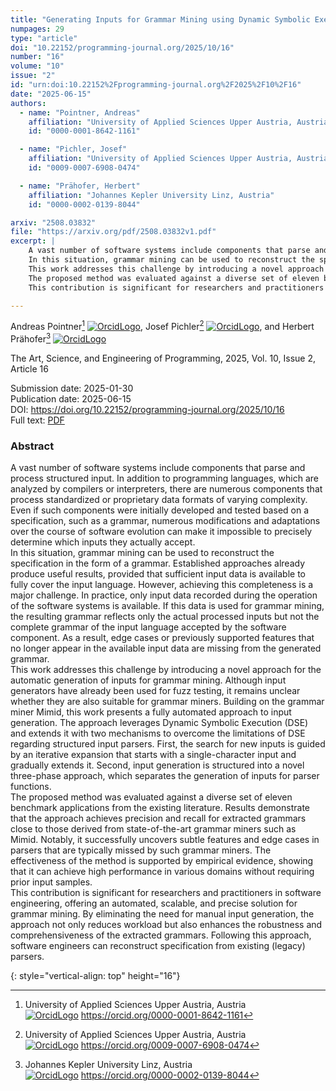 ```yaml
---
title: "Generating Inputs for Grammar Mining using Dynamic Symbolic Execution"
numpages: 29
type: "article"
doi: "10.22152/programming-journal.org/2025/10/16"
number: "16"
volume: "10"
issue: "2"
id: "urn:doi:10.22152%2Fprogramming-journal.org%2F2025%2F10%2F16"
date: "2025-06-15"
authors: 
  - name: "Pointner, Andreas"
    affiliation: "University of Applied Sciences Upper Austria, Austria"
    id: "0000-0001-8642-1161"

  - name: "Pichler, Josef"
    affiliation: "University of Applied Sciences Upper Austria, Austria"
    id: "0009-0007-6908-0474"

  - name: "Prähofer, Herbert"
    affiliation: "Johannes Kepler University Linz, Austria"
    id: "0000-0002-0139-8044"

arxiv: "2508.03832"
file: "https://arxiv.org/pdf/2508.03832v1.pdf"
excerpt: |
    A vast number of software systems include components that parse and process structured input. In addition to programming languages, which are analyzed by compilers or interpreters, there are numerous components that process standardized or proprietary data formats of varying complexity. Even if such components were initially developed and tested based on a specification, such as a grammar, numerous modifications and adaptations over the course of software evolution can make it impossible to precisely determine which inputs they actually accept.  
    In this situation, grammar mining can be used to reconstruct the specification in the form of a grammar. Established approaches already produce useful results, provided that sufficient input data is available to fully cover the input language. However, achieving this completeness is a major challenge. In practice, only input data recorded during the operation of the software systems is available. If this data is used for grammar mining, the resulting grammar reflects only the actual processed inputs but not the complete grammar of the input language accepted by the software component. As a result, edge cases or previously supported features that no longer appear in the available input data are missing from the generated grammar.  
    This work addresses this challenge by introducing a novel approach for the automatic generation of inputs for grammar mining. Although input generators have already been used for fuzz testing, it remains unclear whether they are also suitable for grammar miners. Building on the grammar miner Mimid, this work presents a fully automated approach to input generation. The approach leverages Dynamic Symbolic Execution (DSE) and extends it with two mechanisms to overcome the limitations of DSE regarding structured input parsers. First, the search for new inputs is guided by an iterative expansion that starts with a single-character input and gradually extends it. Second, input generation is structured into a novel three-phase approach, which separates the generation of inputs for parser functions.  
    The proposed method was evaluated against a diverse set of eleven benchmark applications from the existing literature. Results demonstrate that the approach achieves precision and recall for extracted grammars close to those derived from state-of-the-art grammar miners such as Mimid. Notably, it successfully uncovers subtle features and edge cases in parsers that are typically missed by such grammar miners. The effectiveness of the method is supported by empirical evidence, showing that it can achieve high performance in various domains without requiring prior input samples.  
    This contribution is significant for researchers and practitioners in software engineering, offering an automated, scalable, and precise solution for grammar mining. By eliminating the need for manual input generation, the approach not only reduces workload but also enhances the robustness and comprehensiveness of the extracted grammars. Following this approach, software engineers can reconstruct specification from existing (legacy) parsers.

---
```

Andreas Pointner[^1] [![OrcidLogo]](https://orcid.org/0000-0001-8642-1161), Josef Pichler[^2] [![OrcidLogo]](https://orcid.org/0009-0007-6908-0474), and Herbert Prähofer[^3] [![OrcidLogo]](https://orcid.org/0000-0002-0139-8044)

The Art, Science, and Engineering of Programming, 2025, Vol. 10, Issue 2, Article 16

Submission date: 2025-01-30  
Publication date: 2025-06-15  
DOI: <https://doi.org/10.22152/programming-journal.org/2025/10/16>  
Full text: [PDF](https://arxiv.org/pdf/2508.03832v1.pdf)  


### Abstract

A vast number of software systems include components that parse and process structured input. In addition to programming languages, which are analyzed by compilers or interpreters, there are numerous components that process standardized or proprietary data formats of varying complexity. Even if such components were initially developed and tested based on a specification, such as a grammar, numerous modifications and adaptations over the course of software evolution can make it impossible to precisely determine which inputs they actually accept.  
In this situation, grammar mining can be used to reconstruct the specification in the form of a grammar. Established approaches already produce useful results, provided that sufficient input data is available to fully cover the input language. However, achieving this completeness is a major challenge. In practice, only input data recorded during the operation of the software systems is available. If this data is used for grammar mining, the resulting grammar reflects only the actual processed inputs but not the complete grammar of the input language accepted by the software component. As a result, edge cases or previously supported features that no longer appear in the available input data are missing from the generated grammar.  
This work addresses this challenge by introducing a novel approach for the automatic generation of inputs for grammar mining. Although input generators have already been used for fuzz testing, it remains unclear whether they are also suitable for grammar miners. Building on the grammar miner Mimid, this work presents a fully automated approach to input generation. The approach leverages Dynamic Symbolic Execution (DSE) and extends it with two mechanisms to overcome the limitations of DSE regarding structured input parsers. First, the search for new inputs is guided by an iterative expansion that starts with a single-character input and gradually extends it. Second, input generation is structured into a novel three-phase approach, which separates the generation of inputs for parser functions.  
The proposed method was evaluated against a diverse set of eleven benchmark applications from the existing literature. Results demonstrate that the approach achieves precision and recall for extracted grammars close to those derived from state-of-the-art grammar miners such as Mimid. Notably, it successfully uncovers subtle features and edge cases in parsers that are typically missed by such grammar miners. The effectiveness of the method is supported by empirical evidence, showing that it can achieve high performance in various domains without requiring prior input samples.  
This contribution is significant for researchers and practitioners in software engineering, offering an automated, scalable, and precise solution for grammar mining. By eliminating the need for manual input generation, the approach not only reduces workload but also enhances the robustness and comprehensiveness of the extracted grammars. Following this approach, software engineers can reconstruct specification from existing (legacy) parsers.


[^1]: University of Applied Sciences Upper Austria, Austria  
    [![OrcidLogo]](https://orcid.org/0000-0001-8642-1161) <https://orcid.org/0000-0001-8642-1161>

[^2]: University of Applied Sciences Upper Austria, Austria  
    [![OrcidLogo]](https://orcid.org/0009-0007-6908-0474) <https://orcid.org/0009-0007-6908-0474>

[^3]: Johannes Kepler University Linz, Austria  
    [![OrcidLogo]](https://orcid.org/0000-0002-0139-8044) <https://orcid.org/0000-0002-0139-8044>


[OrcidLogo]: /assets/images/orcid.svg "Orcid Logo"
{: style="vertical-align: top" height="16"}
